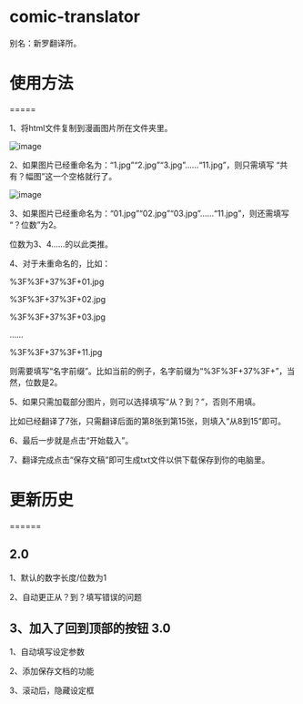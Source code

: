 # comic-translator
别名：新罗翻译所。

# 使用方法
=====

1、将html文件复制到漫画图片所在文件夹里。  

![image](https://github.com/cw2012/comic-translator/raw/master/.gitignore/1.jpg)

2、如果图片已经重命名为：“1.jpg”“2.jpg”“3.jpg”……“11.jpg”，则只需填写 “共有？幅图”这一个空格就行了。 

![image](https://github.com/cw2012/comic-translator/raw/master/.gitignore/2.jpg)

3、如果图片已经重命名为：“01.jpg”“02.jpg”“03.jpg”……“11.jpg”，则还需填写 “？位数”为2。 

  位数为3、4……的以此类推。 
  
4、对于未重命名的，比如： 

  %3F%3F+37%3F+01.jpg 
  
  %3F%3F+37%3F+02.jpg 
  
  %3F%3F+37%3F+03.jpg 
  
  …… 
  
  %3F%3F+37%3F+11.jpg 
  
  则需要填写“名字前缀”。比如当前的例子，名字前缀为“%3F%3F+37%3F+”，当然，位数是2。 
  
5、如果只需加载部分图片，则可以选择填写“从？到？”，否则不用填。 

  比如已经翻译了7张，只需翻译后面的第8张到第15张，则填入“从8到15”即可。 
  
6、最后一步就是点击“开始载入”。 



7、翻译完成点击“保存文稿”即可生成txt文件以供下载保存到你的电脑里。

# 更新历史
======

2.0
------

1、默认的数字长度/位数为1

2、自动更正从？到？填写错误的问题

3、加入了回到顶部的按钮
3.0
-----

1、自动填写设定参数

2、添加保存文档的功能

3、滚动后，隐藏设定框
